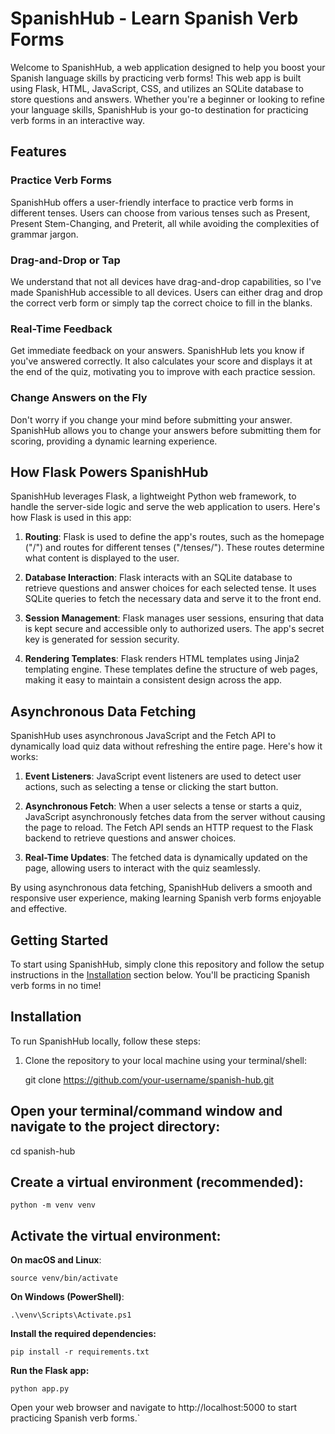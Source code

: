 # SpanishHub - Learn Spanish Verb Forms

Welcome to SpanishHub, a web application designed to help you boost your Spanish language skills by practicing verb forms! This web app is built using Flask, HTML, JavaScript, CSS, and utilizes an SQLite database to store questions and answers. Whether you're a beginner or looking to refine your language skills, SpanishHub is your go-to destination for practicing verb forms in an interactive way.

## Features

### Practice Verb Forms
SpanishHub offers a user-friendly interface to practice verb forms in different tenses. Users can choose from various tenses such as Present, Present Stem-Changing, and Preterit, all while avoiding the complexities of grammar jargon.

### Drag-and-Drop or Tap
We understand that not all devices have drag-and-drop capabilities, so I've made SpanishHub accessible to all devices. Users can either drag and drop the correct verb form or simply tap the correct choice to fill in the blanks.

### Real-Time Feedback
Get immediate feedback on your answers. SpanishHub lets you know if you've answered correctly. It also calculates your score and displays it at the end of the quiz, motivating you to improve with each practice session.

### Change Answers on the Fly
Don't worry if you change your mind before submitting your answer. SpanishHub allows you to change your answers before submitting them for scoring, providing a dynamic learning experience.

## How Flask Powers SpanishHub

SpanishHub leverages Flask, a lightweight Python web framework, to handle the server-side logic and serve the web application to users. Here's how Flask is used in this app:

1. **Routing**: Flask is used to define the app's routes, such as the homepage ("/") and routes for different tenses ("/tenses/<tense>"). These routes determine what content is displayed to the user.

2. **Database Interaction**: Flask interacts with an SQLite database to retrieve questions and answer choices for each selected tense. It uses SQLite queries to fetch the necessary data and serve it to the front end.

3. **Session Management**: Flask manages user sessions, ensuring that data is kept secure and accessible only to authorized users. The app's secret key is generated for session security.

4. **Rendering Templates**: Flask renders HTML templates using Jinja2 templating engine. These templates define the structure of web pages, making it easy to maintain a consistent design across the app.

## Asynchronous Data Fetching

SpanishHub uses asynchronous JavaScript and the Fetch API to dynamically load quiz data without refreshing the entire page. Here's how it works:

1. **Event Listeners**: JavaScript event listeners are used to detect user actions, such as selecting a tense or clicking the start button.

2. **Asynchronous Fetch**: When a user selects a tense or starts a quiz, JavaScript asynchronously fetches data from the server without causing the page to reload. The Fetch API sends an HTTP request to the Flask backend to retrieve questions and answer choices.

3. **Real-Time Updates**: The fetched data is dynamically updated on the page, allowing users to interact with the quiz seamlessly.

By using asynchronous data fetching, SpanishHub delivers a smooth and responsive user experience, making learning Spanish verb forms enjoyable and effective.

## Getting Started

To start using SpanishHub, simply clone this repository and follow the setup instructions in the [Installation](#installation) section below. You'll be practicing Spanish verb forms in no time!

## Installation

To run SpanishHub locally, follow these steps:

1. Clone the repository to your local machine using your terminal/shell:

   git clone https://github.com/your-username/spanish-hub.git

## Open your terminal/command window and navigate to the project directory:

cd spanish-hub

## Create a virtual environment (recommended):

`python -m venv venv`

## Activate the virtual environment:

**On macOS and Linux**:

`source venv/bin/activate`

**On Windows (PowerShell)**:

`.\venv\Scripts\Activate.ps1`

**Install the required dependencies:**

`pip install -r requirements.txt`

**Run the Flask app:**

`python app.py`

Open your web browser and navigate to http://localhost:5000 to start practicing Spanish verb forms.`